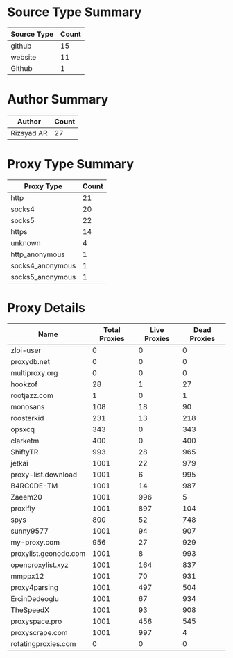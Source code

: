 # Source Type Summary

| Source Type | Count |
|-------------|-------|
| github | 15 |
| website | 11 |
| Github | 1 |


# Author Summary

| Author | Count |
|--------|-------|
| Rizsyad AR | 27 |


# Proxy Type Summary

| Proxy Type | Count |
|------------|-------|
| http | 21 |
| socks4 | 20 |
| socks5 | 22 |
| https | 14 |
| unknown | 4 |
| http_anonymous | 1 |
| socks4_anonymous | 1 |
| socks5_anonymous | 1 |


# Proxy Details

| Name | Total Proxies | Live Proxies | Dead Proxies |
|------|---------------|--------------|---------------|
| zloi-user | 0 | 0 | 0 |
| proxydb.net | 0 | 0 | 0 |
| multiproxy.org | 0 | 0 | 0 |
| hookzof | 28 | 1 | 27 |
| rootjazz.com | 1 | 0 | 1 |
| monosans | 108 | 18 | 90 |
| roosterkid | 231 | 13 | 218 |
| opsxcq | 343 | 0 | 343 |
| clarketm | 400 | 0 | 400 |
| ShiftyTR | 993 | 28 | 965 |
| jetkai | 1001 | 22 | 979 |
| proxy-list.download | 1001 | 6 | 995 |
| B4RC0DE-TM | 1001 | 14 | 987 |
| Zaeem20 | 1001 | 996 | 5 |
| proxifly | 1001 | 897 | 104 |
| spys | 800 | 52 | 748 |
| sunny9577 | 1001 | 94 | 907 |
| my-proxy.com | 956 | 27 | 929 |
| proxylist.geonode.com | 1001 | 8 | 993 |
| openproxylist.xyz | 1001 | 164 | 837 |
| mmppx12 | 1001 | 70 | 931 |
| proxy4parsing | 1001 | 497 | 504 |
| ErcinDedeoglu | 1001 | 67 | 934 |
| TheSpeedX | 1001 | 93 | 908 |
| proxyspace.pro | 1001 | 456 | 545 |
| proxyscrape.com | 1001 | 997 | 4 |
| rotatingproxies.com | 0 | 0 | 0 |

